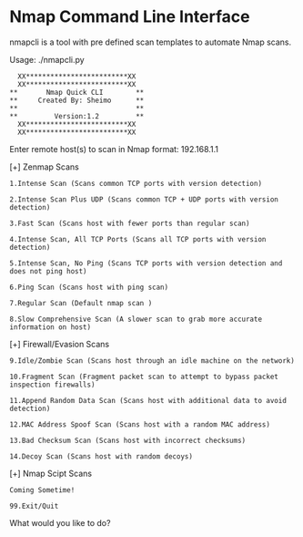 


Nmap Command Line Interface
=======
nmapcli is a tool with pre defined scan templates to automate Nmap scans.

Usage: ./nmapcli.py

      XX*************************XX
      XX*************************XX
    **       Nmap Quick CLI        **
    **     Created By: Sheimo      **
    **                             **
    **         Version:1.2         **
      XX*************************XX
      XX*************************XX

Enter remote host(s) to scan in Nmap format: 192.168.1.1

[+] Zenmap Scans
    
    1.Intense Scan (Scans common TCP ports with version detection)
    
    2.Intense Scan Plus UDP (Scans common TCP + UDP ports with version detection)
    
    3.Fast Scan (Scans host with fewer ports than regular scan)
    
    4.Intense Scan, All TCP Ports (Scans all TCP ports with version detection)
    
    5.Intense Scan, No Ping (Scans TCP ports with version detection and does not ping host)
    
    6.Ping Scan (Scans host with ping scan)
    
    7.Regular Scan (Default nmap scan )
    
    8.Slow Comprehensive Scan (A slower scan to grab more accurate information on host)

[+] Firewall/Evasion Scans
   
    9.Idle/Zombie Scan (Scans host through an idle machine on the network)
   
    10.Fragment Scan (Fragment packet scan to attempt to bypass packet inspection firewalls)
   
    11.Append Random Data Scan (Scans host with additional data to avoid detection)
   
    12.MAC Address Spoof Scan (Scans host with a random MAC address)
   
    13.Bad Checksum Scan (Scans host with incorrect checksums)
   
    14.Decoy Scan (Scans host with random decoys)

[+] Nmap Scipt Scans 
   
    Coming Sometime!
   
    99.Exit/Quit
    
    
What would you like to do? 
